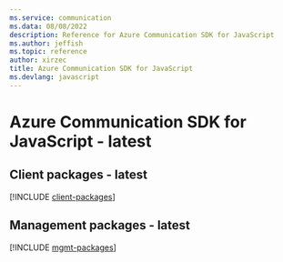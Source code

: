 ```yaml
---
ms.service: communication
ms.data: 08/08/2022
description: Reference for Azure Communication SDK for JavaScript
ms.author: jeffish
ms.topic: reference
author: xirzec
title: Azure Communication SDK for JavaScript
ms.devlang: javascript
---
```

# Azure Communication SDK for JavaScript - latest

## Client packages - latest
[!INCLUDE [client-packages](communication-client-index.md)]
## Management packages - latest
[!INCLUDE [mgmt-packages](communication-mgmt-index.md)]